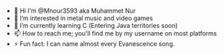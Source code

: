 - 👋 Hi I'm @Mnour3593 aka Muhammet Nur
- 👀 I’m interested in metal music and video games
- 🌱 I’m currently learning C (Entering Java territories soon)
- 📫 How to reach me; you'll find me by my username on most platforms
- ⚡ Fun fact: I can name almost every Evanescence song.
<!---
Mnour3593/Mnour3593 is a ✨ special ✨ repository because its `README.md` (this file) appears on your GitHub profile.
You can click the Preview link to take a look at your changes.
--->
